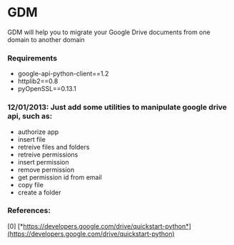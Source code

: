GDM
================

GDM will help you to migrate your Google Drive documents from one domain to another domain


### Requirements

+ google-api-python-client==1.2
+ httplib2==0.8
+ pyOpenSSL==0.13.1

### 12/01/2013: Just add some utilities to manipulate google drive api, such as:

+ authorize app
+ insert file
+ retreive files and folders
+ retreive permissions
+ insert permission
+ remove permission
+ get permission id from email
+ copy file
+ create a folder


### References:

[0] [*https://developers.google.com/drive/quickstart-python*](https://developers.google.com/drive/quickstart-python)

